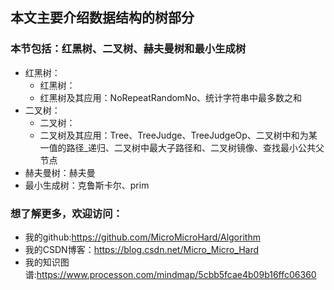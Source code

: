## 本文主要介绍数据结构的树部分
### 本节包括：红黑树、二叉树、赫夫曼树和最小生成树
+ 红黑树：
  + 红黑树：
  + 红黑树及其应用：NoRepeatRandomNo、统计字符串中最多数之和
+ 二叉树：
  + 二叉树：
  + 二叉树及其应用：Tree、TreeJudge、TreeJudgeOp、二叉树中和为某一值的路径_递归、二叉树中最大子路径和、二叉树镜像、查找最小公共父节点
+ 赫夫曼树：赫夫曼
+ 最小生成树：克鲁斯卡尔、prim


### 想了解更多，欢迎访问：
+ 我的github:https://github.com/MicroMicroHard/Algorithm
+ 我的CSDN博客：https://blog.csdn.net/Micro_Micro_Hard 
+ 我的知识图谱:https://www.processon.com/mindmap/5cbb5fcae4b09b16ffc06360
